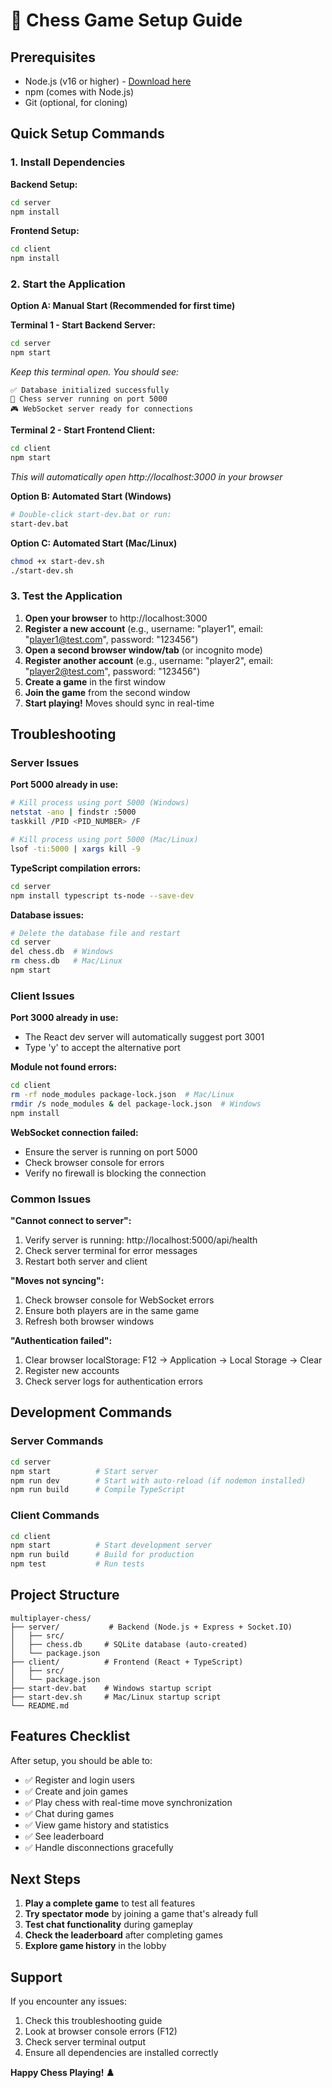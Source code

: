 # 🚀 Chess Game Setup Guide

## Prerequisites
- Node.js (v16 or higher) - [Download here](https://nodejs.org/)
- npm (comes with Node.js)
- Git (optional, for cloning)

## Quick Setup Commands

### 1. Install Dependencies

**Backend Setup:**
```bash
cd server
npm install
```

**Frontend Setup:**
```bash
cd client
npm install
```

### 2. Start the Application

**Option A: Manual Start (Recommended for first time)**

**Terminal 1 - Start Backend Server:**
```bash
cd server
npm start
```
*Keep this terminal open. You should see:*
```
✅ Database initialized successfully
🚀 Chess server running on port 5000
🎮 WebSocket server ready for connections
```

**Terminal 2 - Start Frontend Client:**
```bash
cd client
npm start
```
*This will automatically open http://localhost:3000 in your browser*

**Option B: Automated Start (Windows)**
```bash
# Double-click start-dev.bat or run:
start-dev.bat
```

**Option C: Automated Start (Mac/Linux)**
```bash
chmod +x start-dev.sh
./start-dev.sh
```

### 3. Test the Application

1. **Open your browser** to http://localhost:3000
2. **Register a new account** (e.g., username: "player1", email: "player1@test.com", password: "123456")
3. **Open a second browser window/tab** (or incognito mode)
4. **Register another account** (e.g., username: "player2", email: "player2@test.com", password: "123456")
5. **Create a game** in the first window
6. **Join the game** from the second window
7. **Start playing!** Moves should sync in real-time

## Troubleshooting

### Server Issues

**Port 5000 already in use:**
```bash
# Kill process using port 5000 (Windows)
netstat -ano | findstr :5000
taskkill /PID <PID_NUMBER> /F

# Kill process using port 5000 (Mac/Linux)
lsof -ti:5000 | xargs kill -9
```

**TypeScript compilation errors:**
```bash
cd server
npm install typescript ts-node --save-dev
```

**Database issues:**
```bash
# Delete the database file and restart
cd server
del chess.db  # Windows
rm chess.db   # Mac/Linux
npm start
```

### Client Issues

**Port 3000 already in use:**
- The React dev server will automatically suggest port 3001
- Type 'y' to accept the alternative port

**Module not found errors:**
```bash
cd client
rm -rf node_modules package-lock.json  # Mac/Linux
rmdir /s node_modules & del package-lock.json  # Windows
npm install
```

**WebSocket connection failed:**
- Ensure the server is running on port 5000
- Check browser console for errors
- Verify no firewall is blocking the connection

### Common Issues

**"Cannot connect to server":**
1. Verify server is running: http://localhost:5000/api/health
2. Check server terminal for error messages
3. Restart both server and client

**"Moves not syncing":**
1. Check browser console for WebSocket errors
2. Ensure both players are in the same game
3. Refresh both browser windows

**"Authentication failed":**
1. Clear browser localStorage: F12 → Application → Local Storage → Clear
2. Register new accounts
3. Check server logs for authentication errors

## Development Commands

### Server Commands
```bash
cd server
npm start          # Start server
npm run dev        # Start with auto-reload (if nodemon installed)
npm run build      # Compile TypeScript
```

### Client Commands
```bash
cd client
npm start          # Start development server
npm run build      # Build for production
npm test           # Run tests
```

## Project Structure
```
multiplayer-chess/
├── server/           # Backend (Node.js + Express + Socket.IO)
│   ├── src/
│   ├── chess.db     # SQLite database (auto-created)
│   └── package.json
├── client/          # Frontend (React + TypeScript)
│   ├── src/
│   └── package.json
├── start-dev.bat    # Windows startup script
├── start-dev.sh     # Mac/Linux startup script
└── README.md
```

## Features Checklist

After setup, you should be able to:
- ✅ Register and login users
- ✅ Create and join games
- ✅ Play chess with real-time move synchronization
- ✅ Chat during games
- ✅ View game history and statistics
- ✅ See leaderboard
- ✅ Handle disconnections gracefully

## Next Steps

1. **Play a complete game** to test all features
2. **Try spectator mode** by joining a game that's already full
3. **Test chat functionality** during gameplay
4. **Check the leaderboard** after completing games
5. **Explore game history** in the lobby

## Support

If you encounter any issues:
1. Check this troubleshooting guide
2. Look at browser console errors (F12)
3. Check server terminal output
4. Ensure all dependencies are installed correctly

**Happy Chess Playing! ♟️**